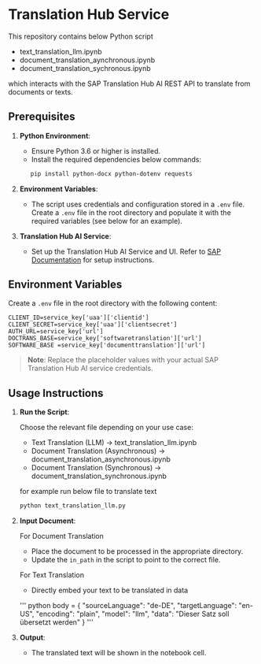 # Translation Hub Service

This repository contains below Python script

- text_translation_llm.ipynb
- document_translation_aynchronous.ipynb
- document_translation_sychronous.ipynb 

 which interacts with the SAP Translation Hub AI REST API to translate from documents or texts.

## Prerequisites

1. **Python Environment**:
   - Ensure Python 3.6 or higher is installed.
   - Install the required dependencies below commands:
   ```bash
      pip install python-docx python-dotenv requests
     ```

2. **Environment Variables**:
   - The script uses credentials and configuration stored in a `.env` file. Create a `.env` file in the root directory and populate it with the required variables (see below for an example).

3. **Translation Hub AI Service**:
   - Set up the Translation Hub AI Service and UI. Refer to [SAP Documentation](https://help.sap.com/docs/translation-hub/sap-translation-hub/initial-setup) for setup instructions.

## Environment Variables

Create a `.env` file in the root directory with the following content:

```env
CLIENT_ID=service_key['uaa']['clientid']
CLIENT_SECRET=service_key['uaa']['clientsecret']
AUTH_URL=service_key['url']
DOCTRANS_BASE=service_key['softwaretranslation']['url']
SOFTWARE_BASE =service_key['documenttranslation']['url']
```

> **Note**: Replace the placeholder values with your actual SAP Translation Hub AI service credentials.

## Usage Instructions

1. **Run the Script**:

   Choose the relevant file depending on your use case:

    - Text Translation (LLM) → text_translation_llm.ipynb
    - Document Translation (Asynchronous) → document_translation_asynchronous.ipynb
    - Document Translation (Synchronous) → document_translation_synchronous.ipynb
    
    for example run below file to translate text
   ```bash
   python text_translation_llm.py
   ```

2. **Input Document**:

    For Document Translation
   - Place the document to be processed in the appropriate directory.
   - Update the `in_path` in the script to point to the correct file.
   
    For Text Translation
    - Directly embed your text to be translated in data 

    ''' python
    body = {
   "sourceLanguage": "de-DE",
   "targetLanguage": "en-US",
   "encoding": "plain",
   "model": "llm",
   "data": "Dieser Satz soll übersetzt werden"
    }
    '''

3. **Output**:

   - The translated text will be shown in the notebook cell.



